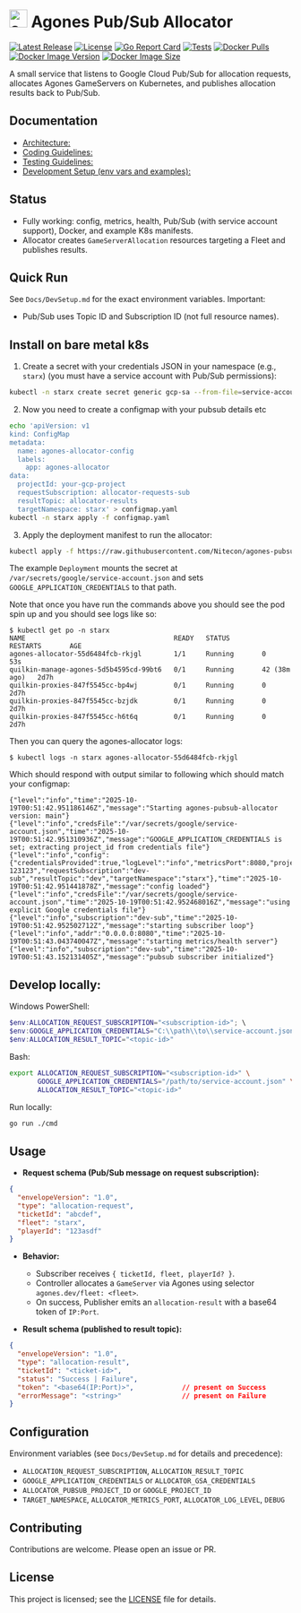 # <img src="https://agones.dev/site/images/logo.svg" alt="agones logo" width="32"/> Agones Pub/Sub Allocator

[![Latest Release](https://img.shields.io/github/release/Nitecon/agones-pubsub-allocator.svg)](https://github.com/Nitecon/agones-pubsub-allocator/releases/latest)
[![License](https://img.shields.io/github/license/Nitecon/agones-pubsub-allocator.svg)](LICENSE)
[![Go Report Card](https://goreportcard.com/badge/github.com/Nitecon/agones-pubsub-allocator)](https://goreportcard.com/report/github.com/Nitecon/agones-pubsub-allocator)
[![Tests](https://github.com/Nitecon/agones-pubsub-allocator/actions/workflows/ci.yml/badge.svg)](https://github.com/Nitecon/agones-pubsub-allocator/actions/workflows/ci.yml)
[![Docker Pulls](https://img.shields.io/docker/pulls/nitecon/agones-pubsub-allocator)](https://hub.docker.com/r/nitecon/agones-pubsub-allocator)
[![Docker Image Version](https://img.shields.io/docker/v/nitecon/agones-pubsub-allocator?sort=semver&label=latest)](https://hub.docker.com/r/nitecon/agones-pubsub-allocator/tags)
[![Docker Image Size](https://img.shields.io/docker/image-size/nitecon/agones-pubsub-allocator/latest)](https://hub.docker.com/r/nitecon/agones-pubsub-allocator)


A small service that listens to Google Cloud Pub/Sub for allocation requests, allocates Agones GameServers on Kubernetes, and publishes allocation results back to Pub/Sub.

## Documentation
- [Architecture:](Docs/Architecture.md)
- [Coding Guidelines:](Docs/CodingGuidelines.md)
- [Testing Guidelines:](Docs/TestingGuidelines.md)
- [Development Setup (env vars and examples):](Docs/DevSetup.md)

## Status
- Fully working: config, metrics, health, Pub/Sub (with service account support), Docker, and example K8s manifests.
- Allocator creates `GameServerAllocation` resources targeting a Fleet and publishes results.

## Quick Run
See `Docs/DevSetup.md` for the exact environment variables. Important:
- Pub/Sub uses Topic ID and Subscription ID (not full resource names).

## Install on bare metal k8s
1) Create a secret with your credentials JSON in your namespace (e.g., `starx`) (you must have a service account with Pub/Sub permissions):
```bash
kubectl -n starx create secret generic gcp-sa --from-file=service-account.json=/path/to/service-account.json
```
2) Now you need to create a configmap with your pubsub details etc
```bash
echo 'apiVersion: v1
kind: ConfigMap
metadata:
  name: agones-allocator-config
  labels:
    app: agones-allocator
data:
  projectId: your-gcp-project
  requestSubscription: allocator-requests-sub
  resultTopic: allocator-results
  targetNamespace: starx' > configmap.yaml
kubectl -n starx apply -f configmap.yaml
```
3) Apply the deployment manifest to run the allocator:
```bash
kubectl apply -f https://raw.githubusercontent.com/Nitecon/agones-pubsub-allocator/refs/heads/main/deployments/deployment-metal.yaml
```
The example `Deployment` mounts the secret at `/var/secrets/google/service-account.json` and sets `GOOGLE_APPLICATION_CREDENTIALS` to that path.

Note that once you have run the commands above you should see the pod spin up and you should see logs like so:
```
$ kubectl get po -n starx
NAME                                     READY   STATUS        RESTARTS       AGE
agones-allocator-55d6484fcb-rkjgl        1/1     Running       0              53s
quilkin-manage-agones-5d5b4595cd-99bt6   0/1     Running       42 (38m ago)   2d7h
quilkin-proxies-847f5545cc-bp4wj         0/1     Running       0              2d7h
quilkin-proxies-847f5545cc-bzjdk         0/1     Running       0              2d7h
quilkin-proxies-847f5545cc-h6t6q         0/1     Running       0              2d7h
```
Then you can query the agones-allocator logs:
```
$ kubectl logs -n starx agones-allocator-55d6484fcb-rkjgl
```
Which should respond with output similar to following which should match your configmap:
```
{"level":"info","time":"2025-10-19T00:51:42.951186146Z","message":"Starting agones-pubsub-allocator version: main"}
{"level":"info","credsFile":"/var/secrets/google/service-account.json","time":"2025-10-19T00:51:42.951310936Z","message":"GOOGLE_APPLICATION_CREDENTIALS is set; extracting project_id from credentials file"}
{"level":"info","config":{"credentialsProvided":true,"logLevel":"info","metricsPort":8080,"projectID":"starx-123123","requestSubscription":"dev-sub","resultTopic":"dev","targetNamespace":"starx"},"time":"2025-10-19T00:51:42.951441878Z","message":"config loaded"}
{"level":"info","credsFile":"/var/secrets/google/service-account.json","time":"2025-10-19T00:51:42.952468016Z","message":"using explicit Google credentials file"}
{"level":"info","subscription":"dev-sub","time":"2025-10-19T00:51:42.952502712Z","message":"starting subscriber loop"}
{"level":"info","addr":"0.0.0.0:8080","time":"2025-10-19T00:51:43.043740047Z","message":"starting metrics/health server"}
{"level":"info","subscription":"dev-sub","time":"2025-10-19T00:51:43.152131405Z","message":"pubsub subscriber initialized"}
```

## Develop locally:

Windows PowerShell:
```powershell
$env:ALLOCATION_REQUEST_SUBSCRIPTION="<subscription-id>"; \
$env:GOOGLE_APPLICATION_CREDENTIALS="C:\\path\\to\\service-account.json"; \
$env:ALLOCATION_RESULT_TOPIC="<topic-id>"
```

Bash:
```bash
export ALLOCATION_REQUEST_SUBSCRIPTION="<subscription-id>" \
       GOOGLE_APPLICATION_CREDENTIALS="/path/to/service-account.json" \
       ALLOCATION_RESULT_TOPIC="<topic-id>"
```

Run locally:
```bash
go run ./cmd
```

## Usage
- **Request schema (Pub/Sub message on request subscription):**

```json
{
  "envelopeVersion": "1.0",
  "type": "allocation-request",
  "ticketId": "abcdef",
  "fleet": "starx",
  "playerId": "123asdf"
}
```

- **Behavior:**
  - Subscriber receives `{ ticketId, fleet, playerId? }`.
  - Controller allocates a `GameServer` via Agones using selector `agones.dev/fleet: <fleet>`.
  - On success, Publisher emits an `allocation-result` with a base64 token of `IP:Port`.

- **Result schema (published to result topic):**

```json
{
  "envelopeVersion": "1.0",
  "type": "allocation-result",
  "ticketId": "<ticket-id>",
  "status": "Success | Failure",
  "token": "<base64(IP:Port)>",            // present on Success
  "errorMessage": "<string>"               // present on Failure
}
```

## Configuration
Environment variables (see `Docs/DevSetup.md` for details and precedence):
- `ALLOCATION_REQUEST_SUBSCRIPTION`, `ALLOCATION_RESULT_TOPIC`
- `GOOGLE_APPLICATION_CREDENTIALS` or `ALLOCATOR_GSA_CREDENTIALS`
- `ALLOCATOR_PUBSUB_PROJECT_ID` or `GOOGLE_PROJECT_ID`
- `TARGET_NAMESPACE`, `ALLOCATOR_METRICS_PORT`, `ALLOCATOR_LOG_LEVEL`, `DEBUG`

## Contributing
Contributions are welcome. Please open an issue or PR.

## License
This project is licensed; see the [LICENSE](LICENSE) file for details.
